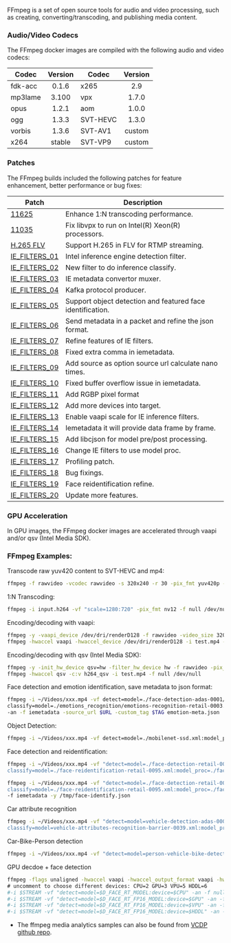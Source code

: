 FFmpeg is a set of open source tools for audio and video processing, such as creating, converting/transcoding, and publishing media content.

### Audio/Video Codecs

The FFmpeg docker images are compiled with the following audio and video codecs:

| Codec | Version | Codec | Version |
|-------|:-------:|-------|:-------:|
|fdk-acc|0.1.6|x265|2.9|
|mp3lame|3.100|vpx|1.7.0|
|opus|1.2.1|aom|1.0.0|
|ogg|1.3.3|SVT-HEVC|1.3.0|
|vorbis|1.3.6|SVT-AV1|custom|
|x264|stable|SVT-VP9|custom|


### Patches

The FFmpeg builds included the following patches for feature enhancement, better performance or bug fixes:

| Patch | Description |
|-------|-------------|
|[11625](https://patchwork.ffmpeg.org/patch/11625/raw)|Enhance 1:N transcoding performance.|
|[11035](https://patchwork.ffmpeg.org/patch/11035/raw)|Fix libvpx to run on Intel(R) Xeon(R) processors.|
|[H.265 FLV](https://raw.githubusercontent.com/VCDP/CDN/master/The-RTMP-protocol-extensions-for-H.265-HEVC.patch)|Support H.265 in FLV for RTMP streaming.|
|[IE_FILTERS_01](https://raw.githubusercontent.com/VCDP/FFmpeg-patch/master/media-analytics/0001-Intel-inference-engine-detection-filter.patch)|Intel inference engine detection filter.|
|[IE_FILTERS_02](https://raw.githubusercontent.com/VCDP/FFmpeg-patch/master/media-analytics/0002-New-filter-to-do-inference-classify.patch)|New filter to do inference classify.|
|[IE_FILTERS_03](https://raw.githubusercontent.com/VCDP/FFmpeg-patch/master/media-analytics/0003-iemetadata-convertor-muxer.patch)|IE metadata convertor muxer.|
|[IE_FILTERS_04](https://raw.githubusercontent.com/VCDP/FFmpeg-patch/master/media-analytics/0004-Kafka-protocol-producer.patch)|Kafka protocol producer.|
|[IE_FILTERS_05](https://raw.githubusercontent.com/VCDP/FFmpeg-patch/master/media-analytics/0005-Support-object-detection-and-featured-face-identific.patch)|Support object detection and featured face identification.|
|[IE_FILTERS_06](https://raw.githubusercontent.com/VCDP/FFmpeg-patch/master/media-analytics/0006-Send-metadata-in-a-packet-and-refine-the-json-format.patch)|Send metadata in a packet and refine the json format.|
|[IE_FILTERS_07](https://raw.githubusercontent.com/VCDP/FFmpeg-patch/master/media-analytics/0007-Refine-features-of-IE-filters.patch)|Refine features of IE filters.|
|[IE_FILTERS_08](https://raw.githubusercontent.com/VCDP/FFmpeg-patch/master/media-analytics/0008-fixed-extra-comma-in-iemetadata.patch)|Fixed extra comma in iemetadata.|
|[IE_FILTERS_09](https://raw.githubusercontent.com/VCDP/FFmpeg-patch/master/media-analytics/0009-add-source-as-option-source-url-calculate-nano-times.patch)|Add source as option source url calculate nano times.|
|[IE_FILTERS_10](https://raw.githubusercontent.com/VCDP/FFmpeg-patch/master/media-analytics/0010-fixed-buffer-overflow-issue-in-iemetadata.patch)|Fixed buffer overflow issue in iemetadata.|
|[IE_FILTERS_11](https://raw.githubusercontent.com/VCDP/FFmpeg-patch/master/media-analytics/0011-libavutil-add-RGBP-pixel-format.patch)|Add RGBP pixel format|
|[IE_FILTERS_12](https://raw.githubusercontent.com/VCDP/FFmpeg-patch/master/media-analytics/0012-Add-more-devices-into-target.patch)|Add more devices into target.|
|[IE_FILTERS_13](https://raw.githubusercontent.com/VCDP/FFmpeg-patch/master/media-analytics/0013-Enable-vaapi-scale-for-IE-inference-filter.patch)|Enable vaapi scale for IE inference filters.|
|[IE_FILTERS_14](https://raw.githubusercontent.com/VCDP/FFmpeg-patch/master/media-analytics/0014-iemetadata-it-will-provide-data-frame-by-frame-by-de.patch)|Iemetadata it will provide data frame by frame.|
|[IE_FILTERS_15](https://raw.githubusercontent.com/VCDP/FFmpeg-patch/master/media-analytics/0015-Add-libcjson-for-model-pre-post-processing.patch)|Add libcjson for model pre/post processing.|
|[IE_FILTERS_16](https://raw.githubusercontent.com/VCDP/FFmpeg-patch/master/media-analytics/0016-Change-IE-filters-to-use-model-proc.patch)|Change IE filters to use model proc.|
|[IE_FILTERS_17](https://raw.githubusercontent.com/VCDP/FFmpeg-patch/master/media-analytics/0017-refine-total-fps-without-init-filter-and-add-decode-.patch)|Profiling patch.|
|[IE_FILTERS_18](https://raw.githubusercontent.com/VCDP/FFmpeg-patch/master/media-analytics/0018-Bugs-fixing.patch)|Bug fixings.|
|[IE_FILTERS_19](https://raw.githubusercontent.com/VCDP/FFmpeg-patch/master/media-analytics/0019-Face-reidentification-refine.patch)|Face reidentification refine.|
|[IE_FILTERS_20](hhttps://raw.githubusercontent.com/VCDP/FFmpeg-patch/master/media-analytics/0020-More-changes-within-one-patch.patch)|Update more features.|

### GPU Acceleration

In GPU images, the FFmpeg docker images are accelerated through vaapi and/or qsv (Intel Media SDK).

### FFmpeg Examples:

Transcode raw yuv420 content to SVT-HEVC and mp4:

```bash
ffmpeg -f rawvideo -vcodec rawvideo -s 320x240 -r 30 -pix_fmt yuv420p -i test.yuv -c:v libsvt_hevc -y test.mp4
```

1:N Transcoding:

```bash
ffmpeg -i input.h264 -vf "scale=1280:720" -pix_fmt nv12 -f null /dev/null -vf "scale=720:480" -pix_fmt nv12 -f null /dev/null -abr_pipeline
```

Encoding/decoding with vaapi:

```bash
ffmpeg -y -vaapi_device /dev/dri/renderD128 -f rawvideo -video_size 320x240 -r 30 -i test.yuv -vf 'format=nv12, hwupload' -c:v h264_vaapi -y test.mp4
ffmpeg -hwaccel vaapi -hwaccel_device /dev/dri/renderD128 -i test.mp4 -f null /dev/null
```

Encoding/decoding with qsv (Intel Media SDK):

```bash
ffmpeg -y -init_hw_device qsv=hw -filter_hw_device hw -f rawvideo -pix_fmt yuv420p -s:v 320x240 -i test.yuv -vf hwupload=extra_hw_frames=64,format=qsv -c:v h264_qsv -b:v 5M test.mp4
ffmpeg -hwaccel qsv -c:v h264_qsv -i test.mp4 -f null /dev/null
```

Face detection and emotion identification, save metadata to json format:

```bash
ffmpeg -i ~/Videos/xxx.mp4 -vf detect=model=./face-detection-adas-0001/FP32/face-detection-adas-0001.xml, \
classify=model=./emotions_recognition/emotions-recognition-retail-0003.xml:model_proc=emotions-recognition-retail-0003.json \
-an -f iemetadata -source_url $URL -custom_tag $TAG emotion-meta.json
```

Object Detection:

```bash
ffmpeg -i ~/Videos/xxx.mp4 -vf detect=model=./mobilenet-ssd.xml:model_proc=mobilenet-ssd.json -an -f null /dev/null
```

Face detection and reidentification:

```bash
ffmpeg -i ~/Videos/xxx.mp4 -vf "detect=model=./face-detection-retail-0004.xml, \
classify=model=./face-reidentification-retail-0095.xml:model_proc=./face-reidentification-retail-0095.json" -an -f null /dev/null

ffmpeg -i ~/Videos/xxx.mp4 -vf "detect=model=./face-detection-retail-0004.xml, \
classify=model=./face-reidentification-retail-0095.xml:model_proc=./face-reidentification-retail-0095.json,identify=gallery=./gallery" \
-f iemetadata -y /tmp/face-identify.json
```

Car attribute recognition

```bash
ffmpeg -i ~/Videos/xxx.mp4 -vf "detect=model=vehicle-detection-adas-0002.xml: model_proc=vehicle-detection-adas-0002.json, \
classify=model=vehicle-attributes-recognition-barrier-0039.xml:model_proc=vehicle-attributes-recognition-barrier-0039.json" -an -f null /dev/null
```

Car-Bike-Person detection

```bash
ffmpeg -i ~/Videos/xxx.mp4 -vf "detect=model=person-vehicle-bike-detection-crossroad-0078.xml:model_proc=person-vehicle-bike-detection-crossroad-0078.json" -an -f null /dev/null
```

GPU decdoe + face detection

```bash
ffmpeg -flags unaligned -hwaccel vaapi -hwaccel_output_format vaapi -hwaccel_device /dev/dri/renderD128 \
# uncomment to choose different devices: CPU=2 GPU=3 VPU=5 HDDL=6
#-i $STREAM -vf "detect=model=$D_FACE_RT_MODEL:device=$CPU" -an -f null - \
#-i $STREAM -vf "detect=model=$D_FACE_RT_FP16_MODEL:device=$GPU" -an -f null -
#-i $STREAM -vf "detect=model=$D_FACE_RT_FP16_MODEL:device=$VPU" -an -f null -
#-i $STREAM -vf "detect=model=$D_FACE_RT_FP16_MODEL:device=$HDDL" -an -f null -
```

* The ffmpeg media analytics samples can also be found from [VCDP github repo](https://github.com/VCDP/FFmpeg-patch/tree/master/media-analytics/samples).
